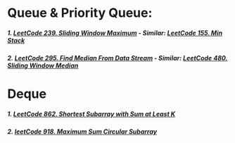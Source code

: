 # Queue & Priority Queue:
##### 1. [LeetCode 239. Sliding Window Maximum](/src/leetcode/p201to250/LeetCode239SlidingWindowMaximum.java) - Similar: [LeetCode 155. Min Stack](/src/leetcode/p151to200/LeetCode155MinStack.kt)
##### 2. [LeetCode 295. Find Median From Data Stream](/src/leetcode/p251to300/LeetCode295FindMedianFromDataStream.kt) - Similar: [LeetCode 480. Sliding Window Median](/src/leetcode/p451to500/LeetCode480SlidingWindowMedian.java)
# Deque
##### 1. [LeetCode 862. Shortest Subarray with Sum at Least K](/src/leetcode/p851to900/LeetCode862ShortestSubarrayWithSumAtLeastK.kt)
##### 2. [leetCode 918. Maximum Sum Circular Subarray](/src/leetcode/p901to950/LeetCode918MaximumSumCircularSubarray.java)
